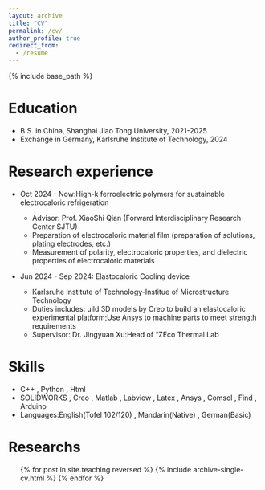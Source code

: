 ```yaml
---
layout: archive
title: "CV"
permalink: /cv/
author_profile: true
redirect_from:
  - /resume
---
```


{% include base_path %}

Education
======
* B.S. in China, Shanghai Jiao Tong University, 2021-2025
* Exchange in Germany, Karlsruhe Institute of Technology, 2024

Research experience
======
* Oct 2024 - Now:High-k ferroelectric polymers for sustainable electrocaloric refrigeration
   * Advisor: Prof. XiaoShi Qian (Forward Interdisciplinary Research Center SJTU)
   * Preparation of electrocaloric material film (preparation of solutions, plating electrodes, etc.)
   * Measurement of polarity, electrocaloric properties, and dielectric properties of electrocaloric materials

* Jun 2024 - Sep 2024: Elastocaloric Cooling device
  * Karlsruhe Institute of Technology-Institue of Microstructure Technology
  * Duties includes: uild 3D models by Creo to build an elastocaloric experimental platform;Use Ansys to machine parts to meet strength requirements
  * Supervisor: Dr. Jingyuan Xu:Head of “ZEco Thermal Lab
  
Skills
======
* C++ , Python , Html 
* SOLIDWORKS , Creo , Matlab , Labview , Latex , Ansys , Comsol , Find , Arduino
* Languages:English(Tofel 102/120) , Mandarin(Native) , German(Basic)
  
Researchs
======
  <ul>{% for post in site.teaching reversed %}
    {% include archive-single-cv.html %}
  {% endfor %}</ul>
  
